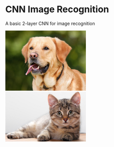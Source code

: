 # CNN Image Recognition
 A basic 2-layer CNN for image recognition

<img src="https://github.com/0zean/CNN-Image-Recognition/blob/main/dataset/single_prediction/cat_or_dog_1.jpg?raw=true" width=50% height=50%>
<img src="https://github.com/0zean/CNN-Image-Recognition/blob/main/dataset/single_prediction/cat_or_dog_2.jpg?raw=true" width=50% height=50%>
